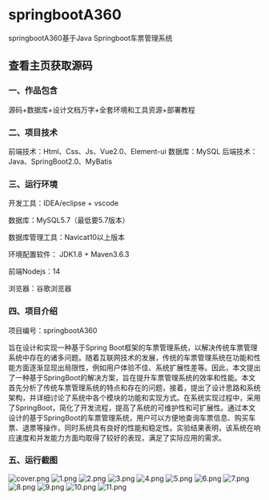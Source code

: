# springbootA360
springbootA360基于Java Springboot车票管理系统
 
## 查看主页获取源码


### 一、作品包含

源码+数据库+设计文档万字+全套环境和工具资源+部署教程



### 二、项目技术

前端技术：Html、Css、Js、Vue2.0、Element-ui 
数据库：MySQL
后端技术：Java、SpringBoot2.0、MyBatis



### 三、运行环境

开发工具：IDEA/eclipse  + vscode

数据库：MySQL5.7（最低要5.7版本）

数据库管理工具：Navicat10以上版本

环境配置软件： JDK1.8 + Maven3.6.3

前端Nodejs：14

浏览器：谷歌浏览器



### 四、项目介绍
项目编号：springbootA360

旨在设计和实现一种基于Spring Boot框架的车票管理系统，以解决传统车票管理系统中存在的诸多问题。随着互联网技术的发展，传统的车票管理系统在功能和性能方面逐渐显现出局限性，例如用户体验不佳、系统扩展性差等。因此，本文提出了一种基于SpringBoot的解决方案，旨在提升车票管理系统的效率和性能。本文首先分析了传统车票管理系统的特点和存在的问题，接着，提出了设计思路和系统架构，并详细讨论了系统中各个模块的功能和实现方式。在系统实现过程中，采用了SpringBoot，简化了开发流程，提高了系统的可维护性和可扩展性。通过本文设计的基于SpringBoot的车票管理系统，用户可以方便地查询车票信息、购买车票、退票等操作，同时系统具有良好的性能和稳定性。实验结果表明，该系统在响应速度和并发能力方面均取得了较好的表现，满足了实际应用的需求。


### 五、运行截图

![cover.png](./cover.png)
![1.png](./1.png)
![2.png](./2.png)
![3.png](./3.png)
![4.png](./4.png)
![5.png](./5.png)
![6.png](./6.png)
![7.png](./7.png)
![8.png](./8.png)
![9.png](./9.png)
![10.png](./10.png)
![11.png](./11.png)




  

